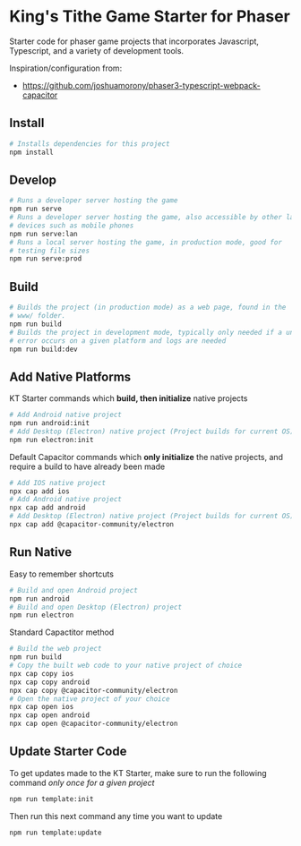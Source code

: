 # King's Tithe Game Starter for Phaser
Starter code for phaser game projects that incorporates Javascript, Typescript, and a variety of development tools.

Inspiration/configuration from: 
- https://github.com/joshuamorony/phaser3-typescript-webpack-capacitor

## Install

```sh
# Installs dependencies for this project
npm install
```

## Develop

```sh
# Runs a developer server hosting the game
npm run serve
# Runs a developer server hosting the game, also accessible by other lan
# devices such as mobile phones
npm run serve:lan
# Runs a local server hosting the game, in production mode, good for
# testing file sizes
npm run serve:prod
```

## Build

```sh
# Builds the project (in production mode) as a web page, found in the
# www/ folder.
npm run build
# Builds the project in development mode, typically only needed if a unique
# error occurs on a given platform and logs are needed
npm run build:dev
```

## Add Native Platforms

KT Starter commands which **build, then initialize** native projects
```sh
# Add Android native project
npm run android:init
# Add Desktop (Electron) native project (Project builds for current OS)
npm run electron:init
```
Default Capacitor commands which **only initialize** the native projects, and require a build to have already been made
```sh
# Add IOS native project
npx cap add ios
# Add Android native project
npx cap add android
# Add Desktop (Electron) native project (Project builds for current OS)
npx cap add @capacitor-community/electron
```

## Run Native
Easy to remember shortcuts
```sh
# Build and open Android project
npm run android
# Build and open Desktop (Electron) project
npm run electron
```
Standard Capactitor method
```sh
# Build the web project
npm run build
# Copy the built web code to your native project of choice
npx cap copy ios
npx cap copy android
npx cap copy @capacitor-community/electron
# Open the native project of your choice
npx cap open ios
npx cap open android
npx cap open @capacitor-community/electron
```

## Update Starter Code
To get updates made to the KT Starter, make sure to run the following
command *only once for a given project*
```sh
npm run template:init
```
Then run this next command any time you want to update
```sh
npm run template:update
```